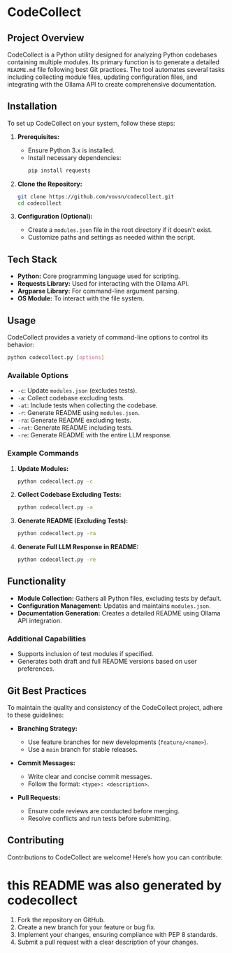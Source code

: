 # CodeCollect

## Project Overview

CodeCollect is a Python utility designed for analyzing Python codebases containing multiple modules. Its primary function is to generate a detailed `README.md` file following best Git practices. The tool automates several tasks including collecting module files, updating configuration files, and integrating with the Ollama API to create comprehensive documentation.

## Installation

To set up CodeCollect on your system, follow these steps:

1. **Prerequisites:**
   - Ensure Python 3.x is installed.
   - Install necessary dependencies:
     ```bash
     pip install requests
     ```

2. **Clone the Repository:**
   ```bash
   git clone https://github.com/vovsn/codecollect.git
   cd codecollect
   ```

3. **Configuration (Optional):**
   - Create a `modules.json` file in the root directory if it doesn't exist.
   - Customize paths and settings as needed within the script.

## Tech Stack

- **Python:** Core programming language used for scripting.
- **Requests Library:** Used for interacting with the Ollama API.
- **Argparse Library:** For command-line argument parsing.
- **OS Module:** To interact with the file system.

## Usage

CodeCollect provides a variety of command-line options to control its behavior:

```bash
python codecollect.py [options]
```

### Available Options

- `-c`: Update `modules.json` (excludes tests).
- `-a`: Collect codebase excluding tests.
- `-at`: Include tests when collecting the codebase.
- `-r`: Generate README using `modules.json`.
- `-ra`: Generate README excluding tests.
- `-rat`: Generate README including tests.
- `-re`: Generate README with the entire LLM response.

### Example Commands

1. **Update Modules:**
   ```bash
   python codecollect.py -c
   ```

2. **Collect Codebase Excluding Tests:**
   ```bash
   python codecollect.py -a
   ```

3. **Generate README (Excluding Tests):**
   ```bash
   python codecollect.py -ra
   ```

4. **Generate Full LLM Response in README:**
   ```bash
   python codecollect.py -re
   ```

## Functionality

- **Module Collection:** Gathers all Python files, excluding tests by default.
- **Configuration Management:** Updates and maintains `modules.json`.
- **Documentation Generation:** Creates a detailed README using Ollama API integration.

### Additional Capabilities

- Supports inclusion of test modules if specified.
- Generates both draft and full README versions based on user preferences.

## Git Best Practices

To maintain the quality and consistency of the CodeCollect project, adhere to these guidelines:

- **Branching Strategy:**
  - Use feature branches for new developments (`feature/<name>`).
  - Use a `main` branch for stable releases.
  
- **Commit Messages:**
  - Write clear and concise commit messages.
  - Follow the format: `<type>: <description>`.
  
- **Pull Requests:**
  - Ensure code reviews are conducted before merging.
  - Resolve conflicts and run tests before submitting.

## Contributing

Contributions to CodeCollect are welcome! Here’s how you can contribute:

# this README was also generated by codecollect

1. Fork the repository on GitHub.
2. Create a new branch for your feature or bug fix.
3. Implement your changes, ensuring compliance with PEP 8 standards.
4. Submit a pull request with a clear description of your changes.

